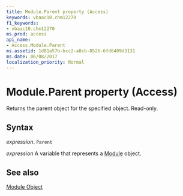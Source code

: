 ```yaml
---
title: Module.Parent property (Access)
keywords: vbaac10.chm12270
f1_keywords:
- vbaac10.chm12270
ms.prod: access
api_name:
- Access.Module.Parent
ms.assetid: 1d81a57b-bcc2-a8cb-8526-6fd6409d3131
ms.date: 06/08/2017
localization_priority: Normal
---
```



# Module.Parent property (Access)

Returns the parent object for the specified object. Read-only.


## Syntax

_expression_. `Parent`

_expression_ A variable that represents a [Module](Access.Module.md) object.


## See also


[Module Object](Access.Module.md)

